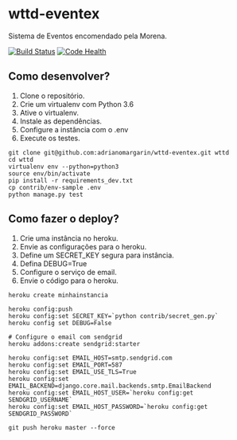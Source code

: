 # wttd-eventex

Sistema de Eventos encomendado pela Morena.

[![Build Status](https://travis-ci.org/adrianomargarin/wttd-eventex.svg?branch=master)](https://travis-ci.org/adrianomargarin/wttd-eventex)
[![Code Health](https://landscape.io/github/adrianomargarin/wttd-eventex/master/landscape.svg?style=flat)](https://landscape.io/github/adrianomargarin/wttd-eventex/master)

## Como desenvolver?

1. Clone o repositório.
2. Crie um virtualenv com Python 3.6
3. Ative o virtualenv.
4. Instale as dependências.
5. Configure a instância com o .env
6. Execute os testes.

```console
git clone git@github.com:adrianomargarin/wttd-eventex.git wttd
cd wttd
virtualenv env --python=python3
source env/bin/activate
pip install -r requirements_dev.txt
cp contrib/env-sample .env
python manage.py test

```

## Como fazer o deploy?

1. Crie uma instância no heroku.
2. Envie as configurações para o heroku.
3. Define um SECRET_KEY segura para instância.
4. Defina DEBUG=True
5. Configure o serviço de email.
6. Envie o código para o heroku.

```console
heroku create minhainstancia

heroku config:push
heroku config:set SECRET_KEY=`python contrib/secret_gen.py`
heroku config set DEBUG=False

# Configure o email com sendgrid
heroku addons:create sendgrid:starter

heroku config:set EMAIL_HOST=smtp.sendgrid.com
heroku config:set EMAIL_PORT=587
heroku config:set EMAIL_USE_TLS=True
heroku config:set EMAIL_BACKEND=django.core.mail.backends.smtp.EmailBackend
heroku config:set EMAIL_HOST_USER=`heroku config:get SENDGRID_USERNAME`
heroku config:set EMAIL_HOST_PASSWORD=`heroku config:get SENDGRID_PASSWORD`

git push heroku master --force
```
